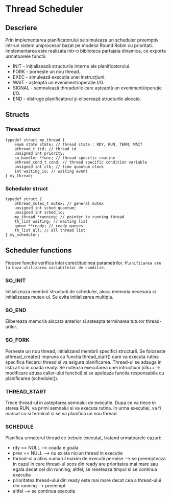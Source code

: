 # Thread Scheduler

## Descriere
Prin implementarea planificatorului se simuleaza un scheduler preemptiv intr-un sistem uniprocesor bazat pe modelul Round Robin cu prioritati. Implementarea este realizata intr-o biblioteca partajata dinamica, ce exporta urmatoarele functii:
* INIT - inițializează structurile interne ale planificatorului.
* FORK - pornește un nou thread.
* EXEC - simulează execuția unei instrucțiuni.
* WAIT - așteaptă un eveniment/operație I/O.
* SIGNAL - semnalează threadurile care așteaptă un eveniment/operație I/O.
* END - distruge planificatorul și eliberează structurile alocate.

## Structs
### Thread struct
```
typedef struct my_thread {
	enum state state; // thread state : RDY, RUN, TERM, WAIT
	pthread_t tid; // thread id
	unsigned int priority;
	so_handler *func; // thread specific routine
	pthread_cond_t cond; // thread specific condition variable
	unsigned int clk; // time quantum clock
	int waiting_io; // waiting event
} my_thread;
```
### Scheduler struct 
```
typedef struct {
	pthread_mutex_t mutex; // general mutex
	unsigned int sched_quantum;
	unsigned int sched_io; 
	my_thread *running; // pointer to running thread
	th_list waiting; // waiting list
	queue **ready; // ready queues
	th_list all; // all thread list
} my_scheduler;
```

## Scheduler functions
Fiecare functie verifica intai corectitudinea parametrilor.
` Planificarea are la baza utilizarea variabilelor de conditie. `
### SO_INIT
Initializeaza membrii structurii de scheduler, aloca memoria necesara si initializeaza mutex-ul. Se evita initializarea multipla.
### SO_END
Elibereaza memoria alocata anterior si asteapta terminarea tuturor thread-urilor.
### SO_FORK
Porneste un nou thread, initializand membrii specifici structurii. Se foloseste pthread_create() impruna cu functia thread_start() care va executa rutina specifica fiecarui thread si va asigura planificarea. Thread-ul se adauga in lista all si in coada ready. Se noteaza executarea unei intructiuni (clk++ -> modificare adusa caller-ului functiei) si se apeleaza functia responsabila cu planificarea (schedule()).
### THREAD_START 
Trece thread-ul in asteptarea semnalui de executie. Dupa ce va trece in starea RUN, va primi semnalul si va executa rutina. In urma executiei, va fi marcat ca si terminat si se va planifica un nou thread.
### SCHEDULE
Planifica urmatorul thread ce trebuie executat, tratand urmatoarele cazuri:
* rdy == NULL --> coada e goala
* prev == NULL --> nu exista niciun thread in executie
* thread-ul a atins numarul maxim de executii permise --> se preempteaza in cazul in care thread-ul scos din ready are prioritatea mai mare sau egala decat cel din running; altfel, se reseteaza timpul si se continua executia
* prioritatea thread-ului din ready este mai mare decat cea a thread-ului din running --> preeempt
* altfel --> se continua executia





